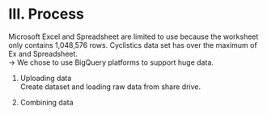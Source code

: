 # **III. Process**

 Microsoft Excel and Spreadsheet are limited to use because the worksheet only contains 1,048,576 rows. Cyclistics data set has over the maximum of Ex and Spreadsheet.  
-> We chose to use BigQuery platforms to support huge data.

1. Uploading data  
Create dataset and loading raw data from share drive.

2. Combining data  
